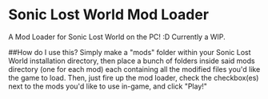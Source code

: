 # Sonic Lost World Mod Loader
A Mod Loader for Sonic Lost World on the PC! :D Currently a WIP.

##How do I use this?
Simply make a "mods" folder within your Sonic Lost World installation directory, then place a bunch of folders inside said mods directory (one for each mod) each containing all the modified files you'd like the game to load. Then, just fire up the mod loader, check the checkbox(es) next to the mods you'd like to use in-game, and click "Play!"
